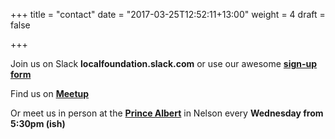 +++
title = "contact"
date = "2017-03-25T12:52:11+13:00"
weight = 4
draft = false

+++

Join us on Slack **localfoundation.slack.com** or use our awesome **[sign-up form](http://slack.local.foundation)**

Find us on **[Meetup](https://www.meetup.com/localfoundation/)**

Or meet us in person at the **[Prince Albert](http://theprincealbert.co.nz/)** in Nelson every **Wednesday from 5:30pm (ish)**
